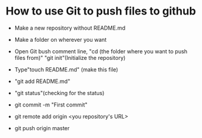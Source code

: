 # How to use Git to push files to github
+ Make a new repository without README.md
* Make a folder on wherever you want
+ Open Git bush comment line, "cd (the folder where you want to push files from)" "git init"(Initialize the repository)
* Type"touch README.md" (make this file)
+ "git add README.md"
* "git status"(checking for the status)
+ git commit -m "First commit"
* git remote add origin <you repository's URL>
+ git push origin master
# <ALL THE FILES IN THE FOLDER WILL BE PUSH UP TO THE REPOSITORY THAT YOU MADE ON GITHUB>
